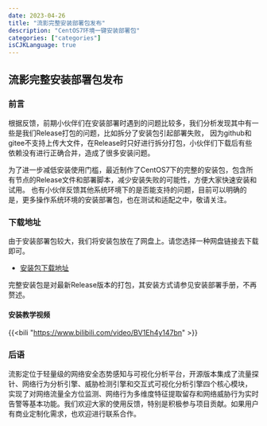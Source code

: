 ```yaml
---
date: 2023-04-26
title: "流影完整安装部署包发布"
description: "CentOS7环境一键安装部署包"
categories: ["categories"]
isCJKLanguage: true
---
```



## 流影完整安装部署包发布

### 前言
根据反馈，前期小伙伴们在安装部署时遇到的问题比较多，我们分析发现其中有一些是我们Release打包的问题，比如拆分了安装包引起部署失败，
因为github和gitee不支持上传大文件，在Release时只好进行拆分打包，小伙伴们下载后有些依赖没有进行正确合并，造成了很多安装问题。

为了进一步减低安装使用门槛，最近制作了CentOS7下的完整的安装包，包含所有节点的Release文件和部署脚本，减少安装失败的可能性，方便大家快速安装和试用。
也有小伙伴反馈其他系统环境下的是否能支持的问题，目前可以明确的是，更多操作系统环境的安装部署包，也在测试和适配之中，敬请关注。

### 下载地址
由于安装部署包较大，我们将安装包放在了网盘上。请您选择一种网盘链接去下载即可。
- [安装包下载地址](/downloads)

完整安装包是对最新Release版本的打包，其安装方式请参见安装部署手册，不再赘述。

#### 安装教学视频
{{<bili "https://www.bilibili.com/video/BV1Eh4y147bn" >}}

### 后语
流影定位于轻量级的网络安全态势感知与可视化分析平台，开源版本集成了流量探针、网络行为分析引擎、威胁检测引擎和交互式可视化分析引擎四个核心模块，
实现了对网络流量全方位监测、网络行为多维度特征提取留存和网络威胁行为实时告警等基本功能。我们欢迎大家的使用反馈，特别是积极参与项目贡献。如果用户有商业定制化需求，也欢迎进行联系合作。



